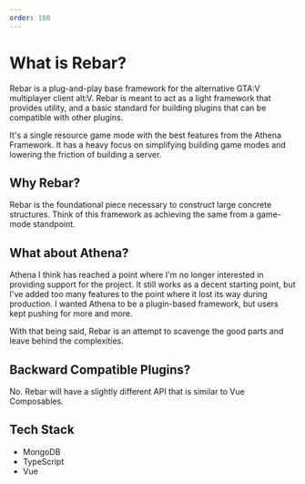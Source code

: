 ```yaml
---
order: 100
---
```


# What is Rebar?

Rebar is a plug-and-play base framework for the alternative GTA:V multiplayer client alt:V. Rebar is meant to act as a light framework that provides utility, and a basic standard for building plugins that can be compatible with other plugins.

It's a single resource game mode with the best features from the Athena Framework. It has a heavy focus on simplifying building game modes and lowering the friction of building a server.

## Why Rebar?

Rebar is the foundational piece necessary to construct large concrete structures. Think of this framework as achieving the same from a game-mode standpoint.

## What about Athena?

Athena I think has reached a point where I'm no longer interested in providing support for the project. It still works as a decent starting point, but I've added too many features to the point where it lost its way during production. I wanted Athena to be a plugin-based framework, but users kept pushing for more and more.

With that being said, Rebar is an attempt to scavenge the good parts and leave behind the complexities.

## Backward Compatible Plugins?

No. Rebar will have a slightly different API that is similar to Vue Composables.

## Tech Stack

-   MongoDB
-   TypeScript
-   Vue
